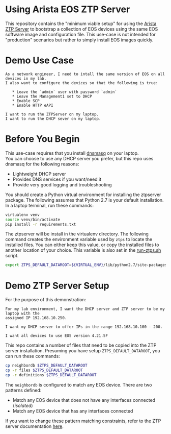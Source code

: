 # Using Arista EOS ZTP Server

This repository contains the "minimum viable setup" for using the [Arista ZTP Server](https://github.com/arista-eosplus/ztpserver) to bootstrap
a collection of EOS devices using the same EOS software image and configuration file.  This
use-case is not intended for "production" scenarios but rather to simply install EOS images quickly.

# Demo Use Case

    As a network engineer, I need to intall the same version of EOS on all devices in my lab.  
    I also want to configure the devices so that the following is true:
    
       * Leave the `admin` user with password `admin`
       * Leave the Management1 set to DHCP
       * Enable SCP
       * Enable HTTP eAPI

    I want to run the ZTPServer on my laptop.
    I want to run the DHCP sever on my laptop.
    
# Before You Begin

This use-case requires that you install [dnsmasq](http://www.thekelleys.org.uk/dnsmasq/doc.html) on your laptop.  
You can choose to use any DHCP server you prefer, but this repo uses dnsmasq for the following reasons:

   * Lightweight DHCP server
   * Provides DNS services if you want/need it
   * Provide very good logging and troubleshooting
   

You should create a Python virtual environment for installing the ztpserver package.  The following 
assumes that Python 2.7 is your default installation. In a laptop terminal, run these
commands:

````bash
virtualenv venv
source venv/bin/activate
pip install -r requirements.txt
````

The ztpserver will be install in the virtualenv directory.  The following command
creates the environment variable used by `ztps` to locate the installed files.  You
can either keep this value, or copy the installed files to another location of your
choice.   This variable is also set in the [run-ztps.sh](run-ztps.sh) script. 

````bash
export ZTPS_DEFAULT_DATAROOT=${VIRTUAL_ENV}/lib/python2.7/site-packages/usr/share/ztpserver
````

# Demo ZTP Server Setup

For the purpose of this demonstration:

    For my lab environment, I want the DHCP server and ZTP server to be my laptop with the
    assigned IP 192.168.10.250.
    
    I want my DHCP server to offer IPs in the range 192.168.10.100 - 200.
    
    I want all devices to use EOS version 4.21.5F
    

This repo contains a number of files that need to be copied into the ZTP server
installation.  Presuming you have setup `ZTPS_DEFAULT_DATAROOT`, you can run
these commands:

````bash
cp neighbordb $ZTPS_DEFAULT_DATAROOT
cp -r files $ZTPS_DEFAULT_DATAROOT
cp -r definitions $ZTPS_DEFAULT_DATAROOT
````

The `neighbordb` is configured to match any EOS device.  There are two patterns defined:

   * Match any EOS device that does not have any interfaces connected (_isolated_)
   * Match any EOS device that has any interfaces connected
   
If you want to change these pattern matching constraints, refer to the ZTP server documentation [here](https://ztpserver.readthedocs.io/en/master/config.html#dynamic-provisioning-neighbordb).   